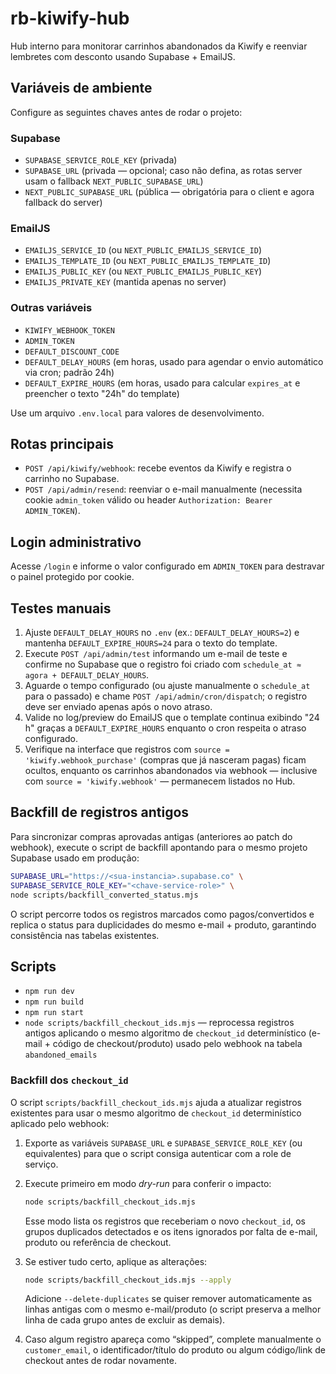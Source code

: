 # rb-kiwify-hub

Hub interno para monitorar carrinhos abandonados da Kiwify e reenviar lembretes com desconto usando Supabase + EmailJS.

## Variáveis de ambiente
Configure as seguintes chaves antes de rodar o projeto:

### Supabase
- `SUPABASE_SERVICE_ROLE_KEY` (privada)
- `SUPABASE_URL` (privada — opcional; caso não defina, as rotas server usam o fallback `NEXT_PUBLIC_SUPABASE_URL`)
- `NEXT_PUBLIC_SUPABASE_URL` (pública — obrigatória para o client e agora fallback do server)

### EmailJS
- `EMAILJS_SERVICE_ID` (ou `NEXT_PUBLIC_EMAILJS_SERVICE_ID`)
- `EMAILJS_TEMPLATE_ID` (ou `NEXT_PUBLIC_EMAILJS_TEMPLATE_ID`)
- `EMAILJS_PUBLIC_KEY` (ou `NEXT_PUBLIC_EMAILJS_PUBLIC_KEY`)
- `EMAILJS_PRIVATE_KEY` (mantida apenas no server)

### Outras variáveis
- `KIWIFY_WEBHOOK_TOKEN`
- `ADMIN_TOKEN`
- `DEFAULT_DISCOUNT_CODE`
- `DEFAULT_DELAY_HOURS` (em horas, usado para agendar o envio automático via cron; padrão 24h)
- `DEFAULT_EXPIRE_HOURS` (em horas, usado para calcular `expires_at` e preencher o texto "24h" do template)

Use um arquivo `.env.local` para valores de desenvolvimento.

## Rotas principais
- `POST /api/kiwify/webhook`: recebe eventos da Kiwify e registra o carrinho no Supabase.
- `POST /api/admin/resend`: reenviar o e-mail manualmente (necessita cookie `admin_token` válido ou header `Authorization: Bearer ADMIN_TOKEN`).

## Login administrativo
Acesse `/login` e informe o valor configurado em `ADMIN_TOKEN` para destravar o painel protegido por cookie.

## Testes manuais
1. Ajuste `DEFAULT_DELAY_HOURS` no `.env` (ex.: `DEFAULT_DELAY_HOURS=2`) e mantenha `DEFAULT_EXPIRE_HOURS=24` para o texto do template.
2. Execute `POST /api/admin/test` informando um e-mail de teste e confirme no Supabase que o registro foi criado com `schedule_at ≈ agora + DEFAULT_DELAY_HOURS`.
3. Aguarde o tempo configurado (ou ajuste manualmente o `schedule_at` para o passado) e chame `POST /api/admin/cron/dispatch`; o registro deve ser enviado apenas após o novo atraso.
4. Valide no log/preview do EmailJS que o template continua exibindo "24 h" graças a `DEFAULT_EXPIRE_HOURS` enquanto o cron respeita o atraso configurado.
5. Verifique na interface que registros com `source = 'kiwify.webhook_purchase'` (compras que já nasceram pagas) ficam ocultos, enquanto os carrinhos abandonados via webhook — inclusive com `source = 'kiwify.webhook'` — permanecem listados no Hub.

## Backfill de registros antigos
Para sincronizar compras aprovadas antigas (anteriores ao patch do webhook), execute o script de backfill apontando para o mesmo projeto Supabase usado em produção:

```bash
SUPABASE_URL="https://<sua-instancia>.supabase.co" \
SUPABASE_SERVICE_ROLE_KEY="<chave-service-role>" \
node scripts/backfill_converted_status.mjs
```

O script percorre todos os registros marcados como pagos/convertidos e replica o status para duplicidades do mesmo e-mail + produto, garantindo consistência nas tabelas existentes.

## Scripts
- `npm run dev`
- `npm run build`
- `npm run start`
- `node scripts/backfill_checkout_ids.mjs` — reprocessa registros antigos aplicando o mesmo algoritmo de `checkout_id` determinístico (e-mail + código de checkout/produto) usado pelo webhook na tabela `abandoned_emails`

### Backfill dos `checkout_id`

O script `scripts/backfill_checkout_ids.mjs` ajuda a atualizar registros existentes para usar o mesmo algoritmo de `checkout_id` determinístico aplicado pelo webhook:

1. Exporte as variáveis `SUPABASE_URL` e `SUPABASE_SERVICE_ROLE_KEY` (ou equivalentes) para que o script consiga autenticar com a role de serviço.
2. Execute primeiro em modo _dry-run_ para conferir o impacto:

   ```bash
   node scripts/backfill_checkout_ids.mjs
   ```

   Esse modo lista os registros que receberiam o novo `checkout_id`, os grupos duplicados detectados e os itens ignorados por falta de e-mail, produto ou referência de checkout.

3. Se estiver tudo certo, aplique as alterações:

   ```bash
   node scripts/backfill_checkout_ids.mjs --apply
   ```

   Adicione `--delete-duplicates` se quiser remover automaticamente as linhas antigas com o mesmo e-mail/produto (o script preserva a melhor linha de cada grupo antes de excluir as demais).

4. Caso algum registro apareça como “skipped”, complete manualmente o `customer_email`, o identificador/título do produto ou algum código/link de checkout antes de rodar novamente.

